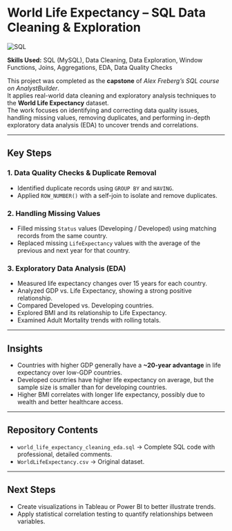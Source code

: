 # World Life Expectancy – SQL Data Cleaning & Exploration
![SQL](https://img.shields.io/badge/SQL-MySQL-blue?logo=mysql&logoColor=white)

**Skills Used:** SQL (MySQL), Data Cleaning, Data Exploration, Window Functions, Joins, Aggregations, EDA, Data Quality Checks

This project was completed as the **capstone** of *Alex Freberg’s SQL course on AnalystBuilder*.  
It applies real-world data cleaning and exploratory analysis techniques to the **World Life Expectancy** dataset.  
The work focuses on identifying and correcting data quality issues, handling missing values, removing duplicates, and performing in-depth exploratory data analysis (EDA) to uncover trends and correlations.

---

## Key Steps

### 1. Data Quality Checks & Duplicate Removal
- Identified duplicate records using `GROUP BY` and `HAVING`.
- Applied `ROW_NUMBER()` with a self-join to isolate and remove duplicates.

### 2. Handling Missing Values
- Filled missing `Status` values (Developing / Developed) using matching records from the same country.
- Replaced missing `LifeExpectancy` values with the average of the previous and next year for that country.

### 3. Exploratory Data Analysis (EDA)
- Measured life expectancy changes over 15 years for each country.
- Analyzed GDP vs. Life Expectancy, showing a strong positive relationship.
- Compared Developed vs. Developing countries.
- Explored BMI and its relationship to Life Expectancy.
- Examined Adult Mortality trends with rolling totals.

---

## Insights
- Countries with higher GDP generally have a **~20-year advantage** in life expectancy over low-GDP countries.
- Developed countries have higher life expectancy on average, but the sample size is smaller than for developing countries.
- Higher BMI correlates with longer life expectancy, possibly due to wealth and better healthcare access.

---

## Repository Contents
- `world_life_expectancy_cleaning_eda.sql` → Complete SQL code with professional, detailed comments.
- `WorldLifeExpectancy.csv` → Original dataset.

---

## Next Steps
- Create visualizations in Tableau or Power BI to better illustrate trends.
- Apply statistical correlation testing to quantify relationships between variables.
